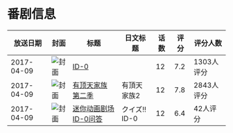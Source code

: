 # 番剧信息

|放送日期|封面|标题|日文标题|话数|评分|评分人数|
|---|---|---|---|---|---|---|
|2017-04-09|![封面](https://lain.bgm.tv/pic/cover/c/84/33/189446_xLEhG.jpg)|[ID-0](https://bangumi.tv/subject/189446)||12|7.2|1303人评分|
|2017-04-09|![封面](https://lain.bgm.tv/pic/cover/c/0d/e4/193042_So0pa.jpg)|[有顶天家族 第二季](https://bangumi.tv/subject/193042)|有頂天家族2|12|7.8|2843人评分|
|2017-04-09|![封面](https://lain.bgm.tv/pic/cover/c/82/34/213383_8Y3Mk.jpg)|[迷你动画剧场ID-0问答](https://bangumi.tv/subject/213383)|クイズ!! ID-0|12|6.4|42人评分|

